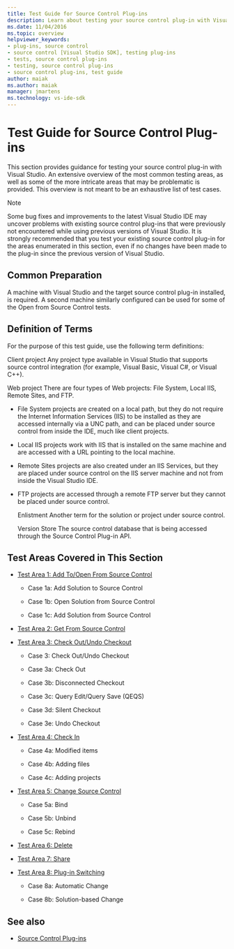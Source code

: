 ```yaml
---
title: Test Guide for Source Control Plug-ins
description: Learn about testing your source control plug-in with Visual Studio. This overview includes common testing areas.
ms.date: 11/04/2016
ms.topic: overview
helpviewer_keywords:
- plug-ins, source control
- source control [Visual Studio SDK], testing plug-ins
- tests, source control plug-ins
- testing, source control plug-ins
- source control plug-ins, test guide
author: maiak
ms.author: maiak
manager: jmartens
ms.technology: vs-ide-sdk
---
```

# Test Guide for Source Control Plug-ins

This section provides guidance for testing your source control plug-in with Visual Studio. An extensive overview of the most common testing areas, as well as some of the more intricate areas that may be problematic is provided. This overview is not meant to be an exhaustive list of test cases.

> [!NOTE]
> Some bug fixes and improvements to the latest Visual Studio IDE may uncover problems with existing source control plug-ins that were previously not encountered while using previous versions of Visual Studio. It is strongly recommended that you test your existing source control plug-in for the areas enumerated in this section, even if no changes have been made to the plug-in since the previous version of Visual Studio.

## Common Preparation
 A machine with Visual Studio and the target source control plug-in installed, is required. A second machine similarly configured can be used for some of the Open from Source Control tests.

## Definition of Terms
 For the purpose of this test guide, use the following term definitions:

 Client project
 Any project type available in Visual Studio that supports source control integration (for example, Visual Basic, Visual C#, or Visual C++).

 Web project
 There are four types of Web projects: File System, Local IIS, Remote Sites, and FTP.

- File System projects are created on a local path, but they do not require the Internet Information Services (IIS) to be installed as they are accessed internally via a UNC path, and can be placed under source control from inside the IDE, much like client projects.

- Local IIS projects work with IIS that is installed on the same machine and are accessed with a URL pointing to the local machine.

- Remote Sites projects are also created under an IIS Services, but they are placed under source control on the IIS server machine and not from inside the Visual Studio IDE.

- FTP projects are accessed through a remote FTP server but they cannot be placed under source control.

  Enlistment
  Another term for the solution or project under source control.

  Version Store
  The source control database that is being accessed through the Source Control Plug-in API.

## Test Areas Covered in This Section

- [Test Area 1: Add To/Open From Source Control](../../extensibility/internals/test-area-1-add-to-open-from-source-control.md)

  - Case 1a: Add Solution to Source Control

  - Case 1b: Open Solution from Source Control

  - Case 1c: Add Solution from Source Control

- [Test Area 2: Get From Source Control](../../extensibility/internals/test-area-2-get-from-source-control.md)

- [Test Area 3: Check Out/Undo Checkout](../../extensibility/internals/test-area-3-check-out-undo-checkout.md)

  - Case 3: Check Out/Undo Checkout

  - Case 3a: Check Out

  - Case 3b: Disconnected Checkout

  - Case 3c: Query Edit/Query Save (QEQS)

  - Case 3d: Silent Checkout

  - Case 3e: Undo Checkout

- [Test Area 4: Check In](../../extensibility/internals/test-area-4-check-in.md)

  - Case 4a: Modified items

  - Case 4b: Adding files

  - Case 4c: Adding projects

- [Test Area 5: Change Source Control](../../extensibility/internals/test-area-5-change-source-control.md)

  - Case 5a: Bind

  - Case 5b: Unbind

  - Case 5c: Rebind

- [Test Area 6: Delete](../../extensibility/internals/test-area-6-delete.md)

- [Test Area 7: Share](../../extensibility/internals/test-area-7-share.md)

- [Test Area 8: Plug-in Switching](../../extensibility/internals/test-area-8-plug-in-switching.md)

  - Case 8a: Automatic Change

  - Case 8b: Solution-based Change

## See also
- [Source Control Plug-ins](../../extensibility/source-control-plug-ins.md)
